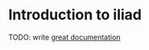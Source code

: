 # Introduction to iliad

TODO: write [great documentation](http://jacobian.org/writing/what-to-write/)
